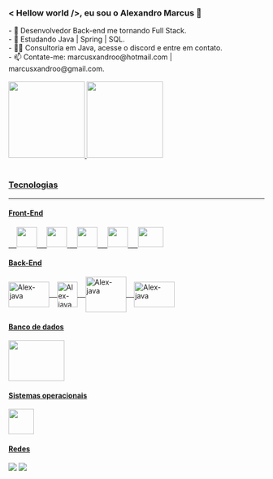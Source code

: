 <!DOCTYPE html>
<head>
 
### < Hellow world />, eu sou o Alexandro Marcus  👋
<!--
**AlexandroMarcus/AlexandroMarcus** is a ✨ _special_ ✨ repository because its `README.md` (this file) appears on your GitHub profile.
--> 
</head>
<body>
<thead>
 <main>
   <section class="apresentacao">
   - 🚀 Desenvolvedor Back-end me tornando Full Stack.
    <br>
   - 🌱 Estudando Java | Spring | SQL.
    <br>
   - ✍🏼 Consultoria em Java, acesse o discord e entre em contato. 
   <br>
   - 📫 Contate-me:  marcusxandroo@hotmail.com | marcusxandroo@gmail.com.
  <section><!--apresentacao-->
  </thead>
   <br>
  <section class="info" align="left">
   <a href="https://github.com/AlexandroMarcus">
   <img height="150em" src="https://github-readme-stats.vercel.app/api?username=alexandromarcus&show_icons=true&theme=radical"/> <link rel="stylesheet" href="https://cdn.jsdelivr.net/gh/devicons/devicon@v2.15.1/devicon.min.css">
   <img height="150em" src="https://github-readme-stats.vercel.app/api/top-langs/?username=alexandromarcus&layout=compact&langs_count=7&theme=radical"/>
  </section><!--info-->
   
  <section class="competências"><br>
   <h3>Tecnologias</h3>
   <hr>
   <h4>Front-End</h4>
   <!--O símbolo que está a frente representa um espaço em branco-->&nbsp;&nbsp;&nbsp; <img aling="center" width="40px" height="40px" src="https://cdn.jsdelivr.net/gh/devicons/devicon/icons/html5/html5-original-wordmark.svg" />
   <!--O símbolo que está a frente representa um espaço em branco-->&nbsp;&nbsp;&nbsp; <img aling="center" width="40px" height="40px" src="https://cdn.jsdelivr.net/gh/devicons/devicon/icons/css3/css3-original-wordmark.svg" />
   <!--O símbolo que está a frente representa um espaço em branco-->&nbsp;&nbsp;&nbsp; <img aling="center" width="40px" height="40px"  src="https://cdn.jsdelivr.net/gh/devicons/devicon/icons/bootstrap/bootstrap-original.svg" />
   <!--O símbolo que está a frente representa um espaço em branco-->&nbsp;&nbsp;&nbsp; <img aling="center" width="40px" height="40px" src="https://cdn.jsdelivr.net/gh/devicons/devicon/icons/javascript/javascript-original.svg" />
   <!--O símbolo que está a frente representa um espaço em branco-->&nbsp;&nbsp;&nbsp; <img  aling="center"  width="50px" height="40px" src="https://cdn.jsdelivr.net/gh/devicons/devicon/icons/jquery/jquery-original-wordmark.svg" /></i>
   
   <h4>Back-End</h4> 
   <img align="center" alt="Alex-java" height="50" width="80" src="https://cdn.jsdelivr.net/gh/devicons/devicon/icons/java/java-original-wordmark.svg"/>
   <!--O símbolo que está a frente representa um espaço em branco-->&nbsp;&nbsp;&nbsp;<img align="center" alt="Alex-java" height="50" width="40" src="https://cdn-icons-png.flaticon.com/512/2772/2772128.png"/>
   <!--O símbolo que está a frente representa um espaço em branco-->&nbsp;&nbsp;&nbsp;<img align="center" alt="Alex-java" height="70" width="80" src="https://cdn.jsdelivr.net/gh/devicons/devicon/icons/spring/spring-original-wordmark.svg"/>
   &nbsp;&nbsp;&nbsp;<img align="center" alt="Alex-java" height="50" width="80" src="https://cdn-icons-png.flaticon.com/128/692/692402.png"/>
  
   <h4>Banco de dados</h4>
  <img align="center" width="110px" height="80px" src="https://cdn.jsdelivr.net/gh/devicons/devicon/icons/mysql/mysql-original-wordmark.svg" />
   <!--<!--O símbolo que está a frente representa um espaço em branco&nbsp;&nbsp;&nbsp; <img align="center" width="60px" height="70px" src="https://cdn.jsdelivr.net/gh/devicons/devicon/icons/mongodb/mongodb-original-wordmark.svg" />-->
   
   <h4>Sistemas operacionais</h4>
   <img src="https://cdn-icons-png.flaticon.com/512/732/732076.png" width="50" height="50">
  </section><!--competências-->
  
  <section class="redes">
   <h4>Redes</h4>
   <a href="https://www.linkedin.com/in/alexandromarcus/" target="_blank"><img src="https://img.shields.io/badge/-LinkedIn-%230077B5?style=for-the-badge&logo=linkedin&logoColor=white" target="_blank"></a>
   <a href="https://discord.com/channels/@me" target="_blank"><img src="https://img.shields.io/badge/Discord-7289DA?style=for-the-badge&logo=discord&logoColor=white" target="_blank">
  </section><!--redes>
 </main>
</body>
</html>
